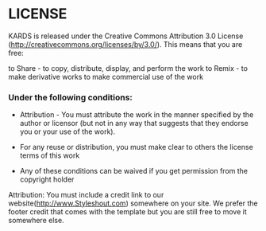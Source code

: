 # LICENSE

KARDS is released under the Creative Commons Attribution 3.0 License
(http://creativecommons.org/licenses/by/3.0/). This means that you are free:

to Share - to copy, distribute, display, and perform the work
to Remix - to make derivative works
to make commercial use of the work

### Under the following conditions:

- Attribution - You must attribute the work in the manner specified by the
  author or licensor (but not in any way that suggests that they endorse you
  or your use of the work).

- For any reuse or distribution, you must make clear to others the license
  terms of this work

- Any of these conditions can be waived if you get permission from the
  copyright holder

Attribution:
You must include a credit link to our website(http://www.Styleshout.com) somewhere on
your site. We prefer the footer credit that comes with the template but you are still
free to move it somewhere else.
